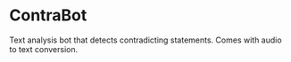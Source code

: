 # ContraBot
Text analysis bot that detects contradicting statements. Comes with audio to text conversion.
